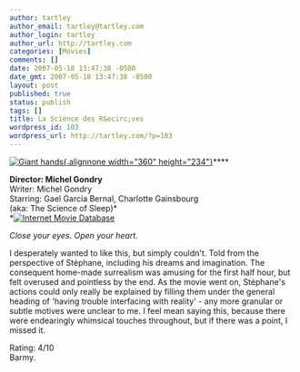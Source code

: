 ```yaml
---
author: tartley
author_email: tartley@tartley.com
author_login: tartley
author_url: http://tartley.com
categories: [Movies]
comments: []
date: 2007-05-18 13:47:38 -0500
date_gmt: 2007-05-18 13:47:38 -0500
layout: post
published: true
status: publish
tags: []
title: La Science des R&ecirc;ves
wordpress_id: 103
wordpress_url: http://tartley.com/?p=103
---
```


[![Giant
hands](http://tartley.com/wp-content/uploads/2007/05/thescienceofsleep1.jpg){.alignnone
width="360"
height="234"}](http://imdb.com/title/tt0354899/ "Giant hands")****

**Director: Michel Gondry**\
Writer: Michel Gondry\
Starring: Gael García Bernal, Charlotte Gainsbourg\
(aka: The Science of Sleep)*\
*[![Internet Movie
Database](http://tartley.com/wp-content/uploads/2007/05/imdb.png)](http://imdb.com/title/tt0354899/)

*Close your eyes. Open your heart.*

I desperately wanted to like this, but simply couldn't. Told from the
perspective of Stéphane, including his dreams and imagination. The
consequent home-made surrealism was amusing for the first half hour, but
felt overused and pointless by the end. As the movie went on, Stéphane's
actions could only really be explained by filling them under the general
heading of 'having trouble interfacing with reality' - any more granular
or subtle motives were unclear to me. I feel mean saying this, because
there were endearingly whimsical touches throughout, but if there was a
point, I missed it.

Rating: 4/10\
Barmy.
